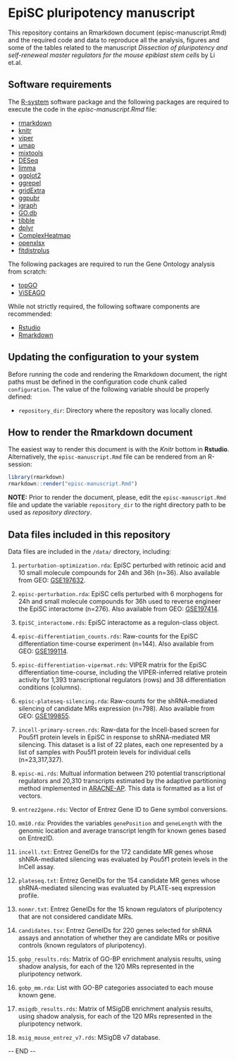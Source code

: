 # EpiSC pluripotency manuscript

This repository contains an Rmarkdown document (episc-manuscript.Rmd) and the
required code and data to reproduce all the analysis, figures and some of the
tables related to the manuscript *Dissection of pluripotency and self-reneweal
master regulators for the mouse epiblast stem cells* by Li et.al.


## Software requirements

The [R-system](https://cran.r-project.org/) software package and the following
packages are required to execute the code in the *episc-manuscript.Rmd* file:

- [rmarkdown](https://cran.r-project.org/web/packages/rmarkdown/index.html)
- [knitr](https://cran.r-project.org/web/packages/rmarkdown/index.html)
- [viper](https://www.bioconductor.org/packages/release/bioc/html/viper.html)
- [umap](https://cran.r-project.org/web/packages/umap/index.html)
- [mixtools](https://cran.r-project.org/web/packages/mixtools/index.html)
- [DESeq](https://bioconductor.org/packages/3.12/bioc/html/DESeq.html)
- [limma](https://www.bioconductor.org/packages/release/bioc/html/limma.html)
- [ggplot2](https://cran.r-project.org/web/packages/ggplot2/index.html)
- [ggrepel](https://cran.r-project.org/web/packages/ggrepel/index.html)
- [gridExtra](https://cran.r-project.org/web/packages/gridExtra/)
- [ggpubr](https://cran.r-project.org/web/packages/ggpubr/index.html)
- [igraph](https://igraph.org/r/)
- [GO.db](https://bioconductor.org/packages/release/data/annotation/html/GO.db.html)
- [tibble](https://cran.r-project.org/web/packages/tibble/index.html)
- [dplyr](https://cran.r-project.org/web/packages/dplyr/index.html)
- [ComplexHeatmap](https://bioconductor.org/packages/release/bioc/html/ComplexHeatmap.html)
- [openxlsx](https://cran.r-project.org/web/packages/openxlsx/index.html)
- [fitdistrplus](https://cran.r-project.org/web/packages/fitdistrplus/index.html)



The following packages are required to run the Gene Ontology analysis from scratch:

- [topGO](https://bioconductor.org/packages/release/bioc/html/topGO.html)
- [ViSEAGO](https://bioconductor.org/packages/release/bioc/html/ViSEAGO.html)


While not strictly required, the following software components are
recommended:

- [Rstudio](https://rstudio.com/)
- [Rmarkdown](https://rmarkdown.rstudio.com/)


## Updating the configuration to your system

Before running the code and rendering the Rmarkdown document, the right paths
must be defined in the configuration code chunk called `configuration`.
The value of the following variable should be properly defined:

- `repository_dir`: Directory where the repository was locally cloned.

## How to render the Rmarkdown document

The easiest way to render this document is with the *Knitr* bottom in **Rstudio**.
Alternatively, the `episc-manuscript.Rmd` file can be rendered from an R-session:

```r
library(rmarkdown)
rmarkdown::render("episc-manuscript.Rmd")
```

**NOTE:** Prior to render the document, please, edit the `episc-manuscript.Rmd`
file and update the variable `repository_dir` to the right directory path to be
used as *repository directory*.


## Data files included in this repository

Data files are included in the `/data/` directory, including:

1. `perturbation-optimization.rda`: EpiSC perturbed with retinoic acid and 10 small
molecule compounds for 24h and 36h (n=36). Also available from GEO:
[GSE197632](https://www.ncbi.nlm.nih.gov/geo/query/acc.cgi?acc=GSE197632).

2. `episc-perturbation.rda`: EpiSC cells perturbed with 6 morphogens for 24h and
small molecule compounds for 36h used to reverse engineer the EpiSC interactome (n=276).
Also available from GEO:
[GSE197414](https://www.ncbi.nlm.nih.gov/geo/query/acc.cgi?acc=GSE197414).

3. `EpiSC_interactome.rds`: EpiSC interactome as a regulon-class object.

4. `episc-differentiation_counts.rds`: Raw-counts for the EpiSC differentiation
time-course experiment (n=144). Also available from GEO:
[GSE199114](https://www.ncbi.nlm.nih.gov/geo/query/acc.cgi?acc=GSE199114).

5. `episc-differentiation-vipermat.rds`: VIPER matrix for the EpiSC differentiation
time-course, including the VIPER-inferred relative protein activity for 1,393
transcriptional regulators (rows) and 38 differentiation conditions (columns).

6. `episc-plateseq-silencing.rda`: Raw-counts for the shRNA-mediated silencing
of candidate MRs expression (n=798). Also available from GEO:
[GSE199855](https://www.ncbi.nlm.nih.gov/geo/query/acc.cgi?acc=GSE199855).

7. `incell-primary-screen.rds`: Raw-data for the Incell-based screen for Pou5f1
protein levels in EpiSC in response to shRNA-mediated MR silencing.
This dataset is a list of 22 plates, each one represented by a list of samples
with Pou5f1 protein levels for individual cells (n=23,317,327).

8. `episc-mi.rds`: Multual information between 210 potential transcriptional regulators
and 20,310 transcripts estimated by the adaptive partitioning method implemented in
[ARACNE-AP](https://github.com/califano-lab/ARACNe-AP).
This data is formatted as a list of vectors.

9. `entrez2gene.rds`: Vector of Entrez Gene ID to Gene symbol conversions.

10. `mm10.rda`: Provides the variables `genePosition` and `geneLength` with the
genomic location and average transcript length for known genes based on EntrezID.

11. `incell.txt`: Entrez GeneIDs for the 172 candidate MR genes whose shNRA-mediated
silencing was evaluated by Pou5f1 protein levels in the InCell assay.

12. `plateseq.txt`: Entrez GeneIDs for the 154 candidate MR genes whose
shRNA-mediated silencing was evaluated by PLATE-seq expression profile.

13. `nonmr.txt`: Entrez GeneIDs for the 15 known regulators of pluripotency that
are not considered candidate MRs.

14. `candidates.tsv`: Entrez GeneIDs for 220 genes selected for shRNA assays
and annotation of whether they are candidate MRs or positive controls (known
  regulators of pluripotency).

15. `gobp_results.rds`: Matrix of GO-BP enrichment analysis results, using shadow
analysis, for each of the 120 MRs represented in the pluripotency network.

16. `gobp_mm.rda`: List with GO-BP categories associated to each mouse known gene.

17. `msigdb_results.rds`: Matrix of MSigDB enrichment analysis results, using shadow
analysis, for each of the 120 MRs represented in the pluripotency network.

18. `msig_mouse_entrez_v7.rds`: MSigDB v7 database.


-- END --
